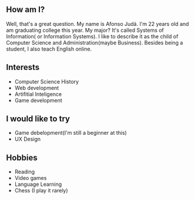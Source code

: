 <h2>How am I?</h2>
<p>
  Well, that's a great question. My name is Afonso Judá. I'm 22 years old and am graduating college this year. My major? It's called Systems of Information( or Information Systems). I like to describe it as the child of Computer Science and Administration(maybe Business). Besides being a student, I also teach English online.
</p>
<h2>Interests</h2>
<ul>
  <li>Computer Science History</li>
  <li>Web development</li>
  <li>Artifitial Inteligence</li>
  <li>Game development</li>
</ul>
<h2>I would like to try</h2>
<ul>
  <li>Game debelopment(I'm still a beginner at this)</li>
  <li>UX Design</li>
</ul>
<h2>Hobbies</h2>
<ul>
  <li>Reading</li>
  <li>Video games</li>
  <li>Language Learning</li>
  <li>Chess (I play it rarely)</li>
</ul>
<!---
AfonsoJuda94/AfonsoJuda94 is a ✨ special ✨ repository because its `README.md` (this file) appears on your GitHub profile.
You can click the Preview link to take a look at your changes.
--->
